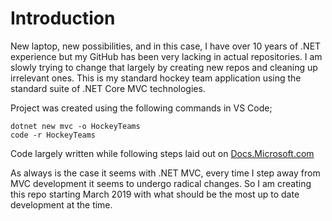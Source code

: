 # Introduction
New laptop, new possibilities, and in this case, I have over 10 years of .NET experience but my GitHub has been very lacking in actual repositories. I am slowly trying to change that largely by creating new repos and cleaning up irrelevant ones. This is my standard hockey team application using the standard suite of .NET Core MVC technologies.

Project was created using the following commands in VS Code;

```
dotnet new mvc -o HockeyTeams
code -r HockeyTeams
```

Code largely written while following steps laid out on [Docs.Microsoft.com](https://docs.microsoft.com/en-us/aspnet/core/tutorials/first-mvc-app/start-mvc?view=aspnetcore-2.2&tabs=visual-studio)

As always is the case it seems with .NET MVC, every time I step away from MVC development it seems to undergo radical changes. So I am creating this repo starting March 2019 with what should be the most up to date development at the time.